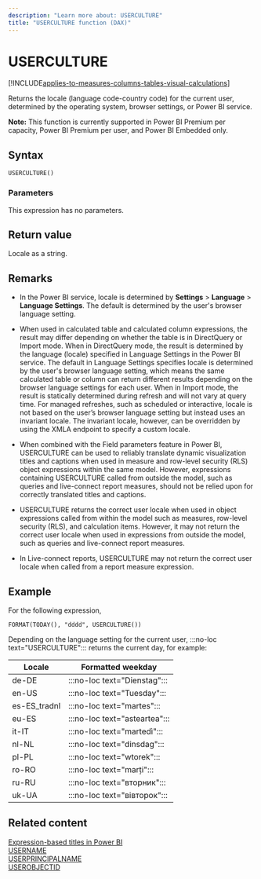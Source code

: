 ```yaml
---
description: "Learn more about: USERCULTURE"
title: "USERCULTURE function (DAX)"
---
```

# USERCULTURE

[!INCLUDE[applies-to-measures-columns-tables-visual-calculations](includes/applies-to-measures-columns-tables-visual-calculations.md)]
  
Returns the locale \(language code-country code) for the current user, determined by the operating system, browser settings, or Power BI service.  

**Note:** This function is currently supported in Power BI Premium per capacity, Power BI Premium per user, and Power BI Embedded only.
  
## Syntax  
  
```dax
USERCULTURE()
```
  
### Parameters  
  
This expression has no parameters.
  
## Return value

Locale as a string.
  
## Remarks

- In the Power BI service, locale is determined by **Settings** > **Language** > **Language Settings**. The default is determined by the user's browser language setting.

- When used in calculated table and calculated column expressions, the result may differ depending on whether the table is in DirectQuery or Import mode. When in DirectQuery mode, the result is determined by the language (locale) specified in Language Settings in the Power BI service. The default in Language Settings specifies locale is determined by the user's browser language setting, which means the same calculated table or column can return different results depending on the browser language settings for each user. When in Import mode, the result is statically determined during refresh and will not vary at query time. For managed refreshes, such as scheduled or interactive, locale is not based on the user’s browser language setting but instead uses an invariant locale. The invariant locale, however, can be overridden by using the XMLA endpoint to specify a custom locale.

- When combined with the Field parameters feature in Power BI, USERCULTURE can be used to reliably translate dynamic visualization titles and captions when used in measure and row-level security (RLS) object expressions within the same model. However, expressions containing USERCULTURE called from outside the model, such as queries and live-connect report measures, should not be relied upon for correctly translated titles and captions.

- USERCULTURE returns the correct user locale when used in object expressions called from within the model such as measures, row-level security (RLS), and calculation items. However, it may not return the correct user locale when used in expressions from outside the model, such as queries and live-connect report measures.

- In Live-connect reports, USERCULTURE may not return the correct user locale when called from a report measure expression.

## Example

For the following expression,

```dax
FORMAT(TODAY(), "dddd", USERCULTURE())
```

Depending on the language setting for the current user, :::no-loc text="USERCULTURE"::: returns the current day, for example:

|Locale  | Formatted weekday |
|---------|---------|
|de-DE     |  :::no-loc text="Dienstag":::|
|en-US     |  :::no-loc text="Tuesday":::|
|es-ES_tradnl     |  :::no-loc text="martes":::|
|eu-ES     |  :::no-loc text="asteartea":::|
|it-IT     |  :::no-loc text="martedì":::|
|nl-NL     |  :::no-loc text="dinsdag":::|
|pl-PL     |  :::no-loc text="wtorek":::|
|ro-RO     |  :::no-loc text="marți":::|
|ru-RU     |  :::no-loc text="вторник":::|
|uk-UA     |  :::no-loc text="вівторок":::|

## Related content

[Expression-based titles in Power BI](/power-bi/create-reports/desktop-conditional-format-visual-titles)  
[USERNAME](username-function-dax.md)  
[USERPRINCIPALNAME](userprincipalname-function-dax.md)  
[USEROBJECTID](userobjectid-function-dax.md)  
